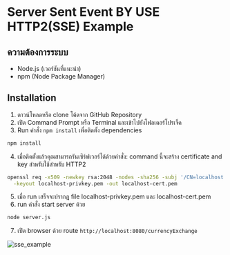 # Server Sent Event BY USE HTTP2(SSE) Example 

## ความต้องการระบบ

- Node.js (เวอร์ชันที่แนะนำ)
- npm (Node Package Manager) 

## Installation

1. ดาวน์โหลดหรือ clone โค้ดจาก GitHub Repository
2. เปิด Command Prompt หรือ Terminal และเข้าไปยังโฟลเดอร์โปรเจ็ค
3. Run คำสั่ง `npm install` เพื่อติดตั้ง dependencies

```bash
npm install
```


4. เมื่อติดตั้งแล้วคุณสามารถรันเซิร์ฟเวอร์ได้ด้วยคำสั่ง: command นี้จะสร้าง certificate and key สำหรับใช้สำหรับ HTTP2

```bash
openssl req -x509 -newkey rsa:2048 -nodes -sha256 -subj '/CN=localhost' \
  -keyout localhost-privkey.pem -out localhost-cert.pem
```
5. เมื่อ run เสร็จจะปรากฏ file localhost-privkey.pem และ localhost-cert.pem
6. run คำสั่ง start server ด้วย
```bash
node server.js
```

7. เปิด browser ด้วย route `http://localhost:8080/currencyExchange`


![sse_example](https://github.com/worawut-dev/nodeSSE/assets/64031286/b3e959d1-ec2a-402f-a313-d31197be6e9a)
